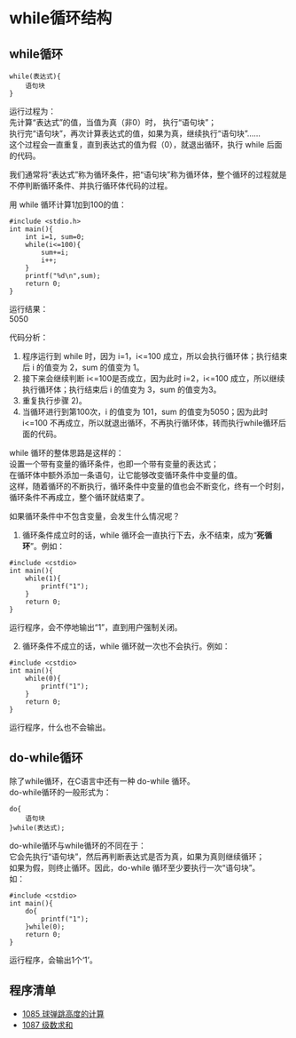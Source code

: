 # while循环结构
## while循环

```
while(表达式){
    语句块
}
```

运行过程为：  
先计算“表达式”的值，当值为真（非0）时， 执行“语句块”；  
执行完“语句块”，再次计算表达式的值，如果为真，继续执行“语句块”……  
这个过程会一直重复，直到表达式的值为假（0），就退出循环，执行 while 后面的代码。

我们通常将“表达式”称为循环条件，把“语句块”称为循环体，整个循环的过程就是不停判断循环条件、并执行循环体代码的过程。

用 while 循环计算1加到100的值：

```
#include <stdio.h>
int main(){
    int i=1, sum=0;
    while(i<=100){
        sum+=i;
        i++;
    }
    printf("%d\n",sum);
    return 0;
}
```

运行结果：  
5050

代码分析：  
1. 程序运行到 while 时，因为 i=1，i<=100 成立，所以会执行循环体；执行结束后 i 的值变为 2，sum 的值变为 1。  
2. 接下来会继续判断 i<=100是否成立，因为此时 i=2，i<=100 成立，所以继续执行循环体；执行结束后 i 的值变为 3，sum 的值变为3。  
3. 重复执行步骤 2)。  
4. 当循环进行到第100次，i 的值变为 101，sum 的值变为5050；因为此时 i<=100 不再成立，所以就退出循环，不再执行循环体，转而执行while循环后面的代码。

while 循环的整体思路是这样的：  
设置一个带有变量的循环条件，也即一个带有变量的表达式；  
在循环体中额外添加一条语句，让它能够改变循环条件中变量的值。  
这样，随着循环的不断执行，循环条件中变量的值也会不断变化，终有一个时刻，循环条件不再成立，整个循环就结束了。

如果循环条件中不包含变量，会发生什么情况呢？

1) 循环条件成立时的话，while 循环会一直执行下去，永不结束，成为“**死循环**”。例如：

```
#include <cstdio>
int main(){
    while(1){
        printf("1");
    }
    return 0;
}
```

运行程序，会不停地输出“1”，直到用户强制关闭。

2) 循环条件不成立的话，while 循环就一次也不会执行。例如：

```
#include <cstdio>
int main(){
    while(0){
        printf("1");
    }
    return 0;
}
```

运行程序，什么也不会输出。
## do-while循环
除了while循环，在C语言中还有一种 do-while 循环。  
do-while循环的一般形式为：  

```
do{
    语句块
}while(表达式);
```

do-while循环与while循环的不同在于：  
它会先执行“语句块”，然后再判断表达式是否为真，如果为真则继续循环；  
如果为假，则终止循环。因此，do-while 循环至少要执行一次“语句块”。  
如：

```
#include <cstdio>
int main(){
    do{
        printf("1");
    }while(0);
    return 0;
}
```
运行程序，会输出1个‘1’。

## 程序清单
* [1085	球弹跳高度的计算](https://github.com/csxlf/ybt_ssoier_cn/blob/main/1085.cpp)
* [1087	级数求和](https://github.com/csxlf/ybt_ssoier_cn/blob/main/1087.cpp)